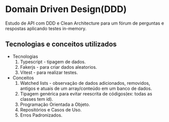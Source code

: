 # Domain Driven Design(DDD)
Estudo de API com DDD e Clean Architecture para um fórum de perguntas e respostas aplicando testes in-memory.
## Tecnologias e conceitos utilizados
+ Tecnologias
    1. Typescript - tipagem de dados.
    1. Fakerjs - para criar dados aleatorios.
    1. Vitest - para realizar testes.
+ Conceitos
    1. Watched lists - observação de dados adicionados, removidos, antigos e atuais de um array/conteúdo em um banco de dados.
    1. Tipagem genérica para evitar reescrita de códigos(ex: todas as classes tem id).
    1. Programação Orientada a Objeto.
    1. Repositórios e Casos de Uso.
    1. Erros Padronizados.